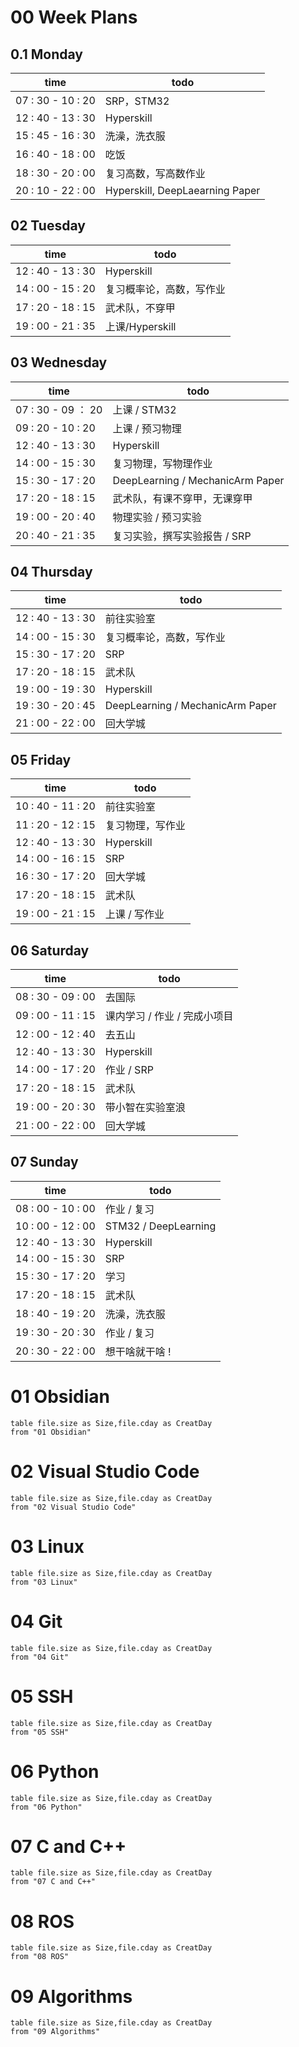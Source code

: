 
# 00 Week Plans

## 0.1 Monday

| time              | todo                            |
| ----------------- | ------------------------------- |
| 07 : 30 - 10 : 20 | SRP，STM32                       |
| 12 : 40 - 13 : 30 | Hyperskill                      |
| 15 : 45 - 16 : 30 | 洗澡，洗衣服                          |
| 16 : 40 - 18 : 00 | 吃饭                              |
| 18 : 30 - 20 : 00 | 复习高数，写高数作业                      |
| 20 : 10 - 22 : 00 | Hyperskill, DeepLaearning Paper |

## 02 Tuesday

| time              | todo          |
| ----------------- | ------------- |
| 12 : 40 - 13 : 30 | Hyperskill    |
| 14 : 00 - 15 : 20 | 复习概率论，高数，写作业  |
| 17 : 20 - 18 : 15 | 武术队，不穿甲       |
| 19 : 00 - 21 : 35 | 上课/Hyperskill |

## 03 Wednesday

| time              | todo                             |
| ----------------- | -------------------------------- |
| 07 : 30 - 09 ： 20 | 上课 / STM32                       |
| 09 : 20 - 10 : 20 | 上课 / 预习物理                        |
| 12 : 40 - 13 : 30 | Hyperskill                       |
| 14 : 00 - 15 : 30 | 复习物理，写物理作业                       |
| 15 : 30 - 17 : 20 | DeepLearning / MechanicArm Paper |
| 17 : 20 - 18 : 15 | 武术队，有课不穿甲，无课穿甲                   |
| 19 : 00 - 20 : 40 | 物理实验 / 预习实验                      |
| 20 : 40 - 21 : 35 | 复习实验，撰写实验报告 / SRP                |

## 04 Thursday

| time              | todo                             |
| ----------------- | -------------------------------- |
| 12 : 40 - 13 : 30 | 前往实验室                            |
| 14 : 00 - 15 : 30 | 复习概率论，高数，写作业                     |
| 15 : 30 - 17 : 20 | SRP                              |
| 17 : 20 - 18 : 15 | 武术队                              |
| 19 : 00 - 19 : 30 | Hyperskill                       |
| 19 : 30 - 20 : 45 | DeepLearning / MechanicArm Paper |
| 21 : 00 - 22 : 00 | 回大学城                             |

## 05 Friday

| time              | todo       |
| ----------------- | ---------- |
| 10 : 40 - 11 : 20 | 前往实验室      |
| 11 : 20 - 12 : 15 | 复习物理，写作业   |
| 12 : 40 - 13 : 30 | Hyperskill |
| 14 : 00 - 16 : 15 | SRP        |
| 16 : 30 - 17 : 20 | 回大学城       |
| 17 : 20 - 18 : 15 | 武术队        |
| 19 : 00 - 21 : 15 | 上课 / 写作业   |

## 06 Saturday

| time              | todo              |
| ----------------- | ----------------- |
| 08 : 30 - 09 : 00 | 去国际               |
| 09 : 00 - 11 : 15 | 课内学习 / 作业 / 完成小项目 |
| 12 : 00 - 12 : 40 | 去五山               |
| 12 : 40 - 13 : 30 | Hyperskill        |
| 14 : 00 - 17 : 20 | 作业 / SRP          |
| 17 : 20 - 18 : 15 | 武术队               |
| 19 : 00 - 20 : 30 | 带小智在实验室浪          |
| 21 : 00 - 22 : 00 | 回大学城              |

## 07 Sunday

| time              | todo                 |
| ----------------- | -------------------- |
| 08 : 00 - 10 : 00 | 作业 / 复习              |
| 10 : 00 - 12 : 00 | STM32 / DeepLearning |
| 12 : 40 - 13 : 30 | Hyperskill           |
| 14 : 00 - 15 : 30 | SRP                  |
| 15 : 30 - 17 : 20 | 学习                   |
| 17 : 20 - 18 : 15 | 武术队                  |
| 18 : 40 - 19 : 20 | 洗澡，洗衣服               |
| 19 : 30 - 20 : 30 | 作业 / 复习              |
| 20 : 30 - 22 : 00 | 想干啥就干啥 !             |

# 01 Obsidian
```dataview
table file.size as Size,file.cday as CreatDay
from "01 Obsidian"
```

# 02 Visual Studio Code
```dataview
table file.size as Size,file.cday as CreatDay
from "02 Visual Studio Code"
```

# 03 Linux
```dataview
table file.size as Size,file.cday as CreatDay
from "03 Linux"
```

# 04 Git
```dataview
table file.size as Size,file.cday as CreatDay
from "04 Git"
```

# 05 SSH
```dataview
table file.size as Size,file.cday as CreatDay
from "05 SSH"
```

# 06 Python
```dataview
table file.size as Size,file.cday as CreatDay
from "06 Python"
```

# 07 C and C++
```dataview
table file.size as Size,file.cday as CreatDay
from "07 C and C++"
```

# 08 ROS
```dataview
table file.size as Size,file.cday as CreatDay
from "08 ROS"
```

# 09 Algorithms
```dataview
table file.size as Size,file.cday as CreatDay
from "09 Algorithms"
```
